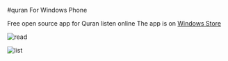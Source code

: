 #quran For Windows Phone

Free open source app for Quran listen online The app is on [Windows Store](https://www.microsoft.com/en-us/store/apps/تلاوات-القرأن-كاملة/9wzdncrdntdg)

![read](https://store-images.s-microsoft.com/image/apps.40991.9007199266612285.d87a278a-2d88-465a-bfa8-f0b914e0a5f5.5a667e58-ded2-4cb9-93f7-007e1800a8c6?w=580&h=326&q=60&mode=letterbox&background=black)


![list](https://store-images.s-microsoft.com/image/apps.46584.9007199266612285.4ec3bd46-2793-4d65-8ad1-cfc02a8d7fa3.3bbdbdbc-fd56-4978-94bb-cec85b931394?w=580&h=326&q=60&mode=letterbox&background=black)